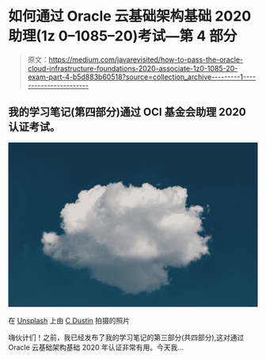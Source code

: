 # 如何通过 Oracle 云基础架构基础 2020 助理(1z 0–1085–20)考试—第 4 部分

> 原文：<https://medium.com/javarevisited/how-to-pass-the-oracle-cloud-infrastructure-foundations-2020-associate-1z0-1085-20-exam-part-4-b5d883b60518?source=collection_archive---------1----------------------->

## 我的学习笔记(第四部分)通过 OCI 基金会助理 2020 认证考试。

![](img/675a1b4395e5845e57c59853a973015e.png)

在 [Unsplash](https://unsplash.com?utm_source=medium&utm_medium=referral) 上由 [C Dustin](https://unsplash.com/@dianamia?utm_source=medium&utm_medium=referral) 拍摄的照片

嗨伙计们！之前，我已经发布了我的学习笔记的第三部分(共四部分),这对通过 Oracle 云基础架构基础 2020 年认证非常有用。今天我…